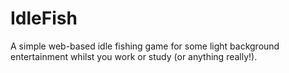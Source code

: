 # IdleFish
A simple web-based idle fishing game for some light background entertainment whilst you work or study (or anything really!).